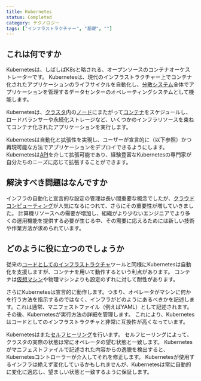```yaml
---
title: Kubernetes
status: Completed
category: テクノロジー
tags: ["インフラストラクチャー", "基礎", ""]
---
```


## これは何ですか

Kubernetesは、しばしばK8sと略される、オープンソースのコンテナオーケストレーターです。
Kubernetesは、現代のインフラストラクチャー上でコンテナ化されたアプリケーションのライフサイクルを自動化し、[分散システム](/ja/distributed-systems/)全体でアプリケーションを管理するデータセンターのオペレーティングシステムとして機能します。

Kubernetesは、[クラスタ](/ja/cluster/)内の[ノード](/ja/nodes/)にまたがって[コンテナ](/ja/container/)をスケジュールし、ロードバランサーや永続化ストレージなど、いくつかのインフラリソースを束ねてコンテナ化されたアプリケーションを実行します。

Kubernetesは自動化と拡張性を実現し、ユーザーが宣言的に（以下参照）かつ再現可能な方法でアプリケーションをデプロイできるようにします。
Kubernetesは[API](/ja/application-programming-interface/)を介して拡張可能であり、経験豊富なKubernetesの専門家が自分たちのニーズに応じて拡張することができます。

## 解決すべき問題はなんですか

インフラの自動化と宣言的な設定の管理は長い間重要な概念でしたが、[クラウドコンピューティング](/ja/cloud-computing/)が人気になるにつれて、さらにその重要性が増していきました。
計算機リソースへの需要が増加し、組織がより少ないエンジニアでより多くの運用機能を提供する必要が生じる中、その需要に応えるためには新しい技術や作業方法が求められています。

## どのように役に立つのでしょうか

従来の[コードとしてのインフラストラクチャ](/ja/infrastructure-as-code/)ツールと同様にKubernetesは自動化を支援しますが、コンテナを用いて動作するという利点があります。
コンテナは[仮想マシン](/ja/virtual-machine/)や物理マシンよりも設定のずれに対して耐性があります。

さらにKubernetesは宣言的に動作します。つまり、オペレータがマシンに何かを行う方法を指示するのではなく、インフラがどのようにあるべきかを記述します。これは通常、マニフェストファイル（例えばYAML）として記述されます。
その後、Kubernetesが実行方法の詳細を管理します。
これにより、Kubernetesはコードとしてのインフラストラクチャと非常に互換性が高くなっています。

Kubernetesはまた[セルフヒーリング](/ja/self-healing/)を行います。
セルフヒーリングによって、クラスタの実際の状態は常にオペレータの望む状態と一致します。
Kubernetesがマニフェストファイルで記述された内容からの逸脱を検出すると、Kubernetesコントローラーが介入してそれを修正します。
Kubernetesが使用するインフラは絶えず変化しているかもしれませんが、Kubernetesは常に自動的に変化に適応し、望ましい状態と一致するように保証します。
